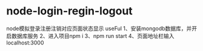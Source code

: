 # node-login-regin-logout
node模拟登录注册注销对应页面状态显示
useFul
1、安装mongodb数据库，并开启数据库服务
2、进入项目npm i
3、npm run start
4、页面地址栏输入localhost:3000
